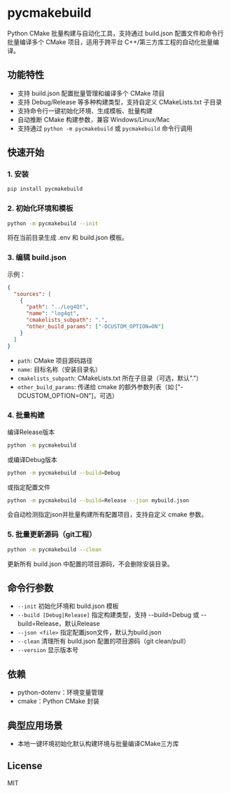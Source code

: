 # pycmakebuild

Python CMake 批量构建与自动化工具，支持通过 build.json 配置文件和命令行批量编译多个 CMake 项目，适用于跨平台 C++/第三方库工程的自动化批量编译。

## 功能特性
- 支持 build.json 配置批量管理和编译多个 CMake 项目
- 支持 Debug/Release 等多种构建类型，支持自定义 CMakeLists.txt 子目录
- 支持命令行一键初始化环境、生成模板、批量构建
- 自动推断 CMake 构建参数，兼容 Windows/Linux/Mac
- 支持通过 `python -m pycmakebuild` 或 `pycmakebuild` 命令行调用

## 快速开始

### 1. 安装
```bash
pip install pycmakebuild
```


### 2. 初始化环境和模板
```bash
python -m pycmakebuild --init
```
将在当前目录生成 .env 和 build.json 模板。

### 3. 编辑 build.json
示例：
```json
{
  "sources": [
    {
      "path": "../Log4Qt",
      "name": "log4qt",
      "cmakelists_subpath": ".",
      "other_build_params": ["-DCUSTOM_OPTION=ON"]
    }
  ]
}
```
- `path`: CMake 项目源码路径
- `name`: 目标名称（安装目录名）
- `cmakelists_subpath`: CMakeLists.txt 所在子目录（可选，默认"."）
- `other_build_params`: 传递给 cmake 的额外参数列表（如 ["-DCUSTOM_OPTION=ON"]，可选）

### 4. 批量构建
编译Release版本
```bash
python -m pycmakebuild
```
或编译Debug版本
```bash
python -m pycmakebuild --build=Debug
```
或指定配置文件
```bash
python -m pycmakebuild --build=Release --json mybuild.json
```
会自动检测指定json并批量构建所有配置项目，支持自定义 cmake 参数。

### 5. 批量更新源码（git工程）
```bash
python -m pycmakebuild --clean
```
更新所有 build.json 中配置的项目源码，不会删除安装目录。

## 命令行参数
- `--init`  初始化环境和 build.json 模板
- `--build [Debug|Release]`  指定构建类型，支持 --build=Debug 或 --build=Release，默认Release
- `--json <file>`  指定配置json文件，默认为build.json
- `--clean` 清理所有 build.json 配置的项目源码（git clean/pull）
- `--version` 显示版本号

## 依赖
- python-dotenv：环境变量管理
- cmake：Python CMake 封装

## 典型应用场景
- 本地一键环境初始化默认构建环境与批量编译CMake三方库

## License
MIT

